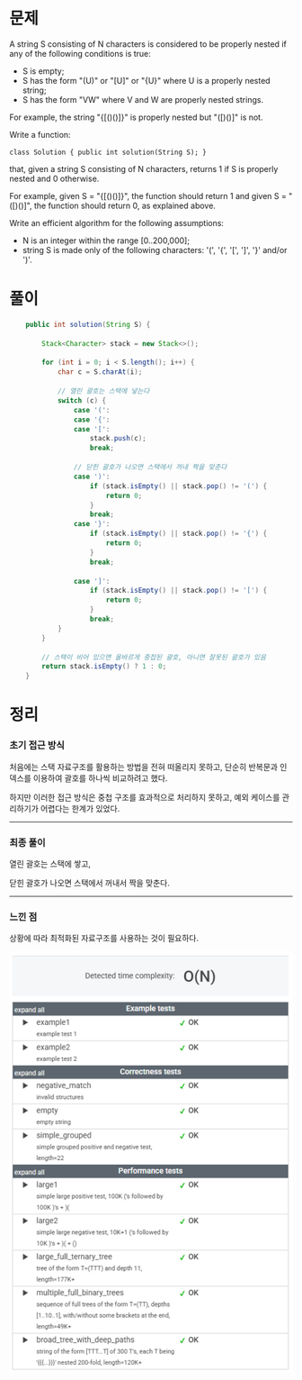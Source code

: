 # 문제

A string S consisting of N characters is considered to be properly nested if any of the following conditions is true:

* S is empty;
* S has the form "(U)" or "[U]" or "{U}" where U is a properly nested string;
* S has the form "VW" where V and W are properly nested strings.

For example, the string "{[()()]}" is properly nested but "([)()]" is not.

Write a function:

    class Solution { public int solution(String S); }

that, given a string S consisting of N characters, returns 1 if S is properly nested and 0 otherwise.

For example, given S = "{[()()]}", the function should return 1 and given S = "([)()]", the function should return 0, as explained above.

Write an efficient algorithm for the following assumptions:

* N is an integer within the range [0..200,000];
* string S is made only of the following characters: '(', '{', '[', ']', '}' and/or ')'.

# 풀이

```java
    public int solution(String S) {

        Stack<Character> stack = new Stack<>();

        for (int i = 0; i < S.length(); i++) {
            char c = S.charAt(i);

            // 열린 괄호는 스택에 넣는다
            switch (c) {
                case '(':
                case '{':
                case '[':
                    stack.push(c);
                    break;

                // 닫힌 괄호가 나오면 스택에서 꺼내 짝을 맞춘다
                case ')':
                    if (stack.isEmpty() || stack.pop() != '(') {
                        return 0;
                    }
                    break;
                case '}':
                    if (stack.isEmpty() || stack.pop() != '{') {
                        return 0;
                    }
                    break;

                case ']':
                    if (stack.isEmpty() || stack.pop() != '[') {
                        return 0;
                    }
                    break;
            }
        }

        // 스택이 비어 있으면 올바르게 중첩된 괄호, 아니면 잘못된 괄호가 있음
        return stack.isEmpty() ? 1 : 0;
    }
```


# 정리

### 초기 접근 방식

처음에는 스택 자료구조를 활용하는 방법을 전혀 떠올리지 못하고, 단순히 반복문과 인덱스를 이용하여 괄호를 하나씩 비교하려고 했다. 

하지만 이러한 접근 방식은 중첩 구조를 효과적으로 처리하지 못하고, 예외 케이스를 관리하기가 어렵다는 한계가 있었다.

---

### 최종 풀이

열린 괄호는 스택에 쌓고,

닫힌 괄호가 나오면 스택에서 꺼내서 짝을 맞춘다.

---

### 느낀 점

상황에 따라 최적화된 자료구조를 사용하는 것이 필요하다.

![Brackets](../../../../images/img_Brackets.png)